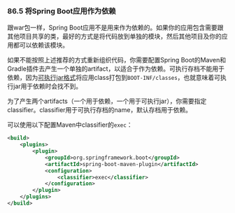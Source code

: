 ### 86.5 将Spring Boot应用作为依赖

跟war包一样，Spring Boot应用不是用来作为依赖的。如果你的应用包含需要跟其他项目共享的类，最好的方式是将代码放到单独的模块，然后其他项目及你的应用都可以依赖该模块。

如果不能按照上述推荐的方式重新组织代码，你需要配置Spring Boot的Maven和Gradle插件去产生一个单独的artifact，以适合于作为依赖。可执行存档不能用于依赖，因为[可执行jar格式](https://docs.spring.io/spring-boot/docs/2.0.0.RELEASE/reference/htmlsingle/#executable-jar-jar-file-structure)将应用class打包到`BOOT-INF/classes`，也就意味着可执行jar用于依赖时会找不到。

为了产生两个artifacts（一个用于依赖，一个用于可执行jar），你需要指定classifier。classifier用于可执行存档的name，默认存档用于依赖。

可以使用以下配置Maven中classifier的`exec`：
```xml
<build>
    <plugins>
        <plugin>
            <groupId>org.springframework.boot</groupId>
            <artifactId>spring-boot-maven-plugin</artifactId>
            <configuration>
                <classifier>exec</classifier>
            </configuration>
        </plugin>
    </plugins>
</build>
```
